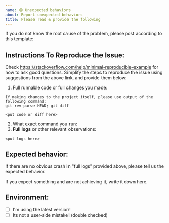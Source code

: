 ```yaml
---
name: 😩 Unexpected behaviors
about: Report unexpected behaviors
title: Please read & provide the following
---
```


If you do not know the root cause of the problem, please post according to this template:

## Instructions To Reproduce the Issue:

Check https://stackoverflow.com/help/minimal-reproducible-example for how to ask good questions.
Simplify the steps to reproduce the issue using suggestions from the above link, and provide them below:

1. Full runnable code or full changes you made:

```
If making changes to the project itself, please use output of the following command:
git rev-parse HEAD; git diff

<put code or diff here>
```

2. What exact command you run:
1. __Full logs__ or other relevant observations:

```
<put logs here>
```

## Expected behavior:

If there are no obvious crash in "full logs" provided above,
please tell us the expected behavior.

If you expect something and are not achieving it, write it down here.

## Environment:

- [ ] I'm using the latest version!
- [ ] Its not a user-side mistake! (double checked)
